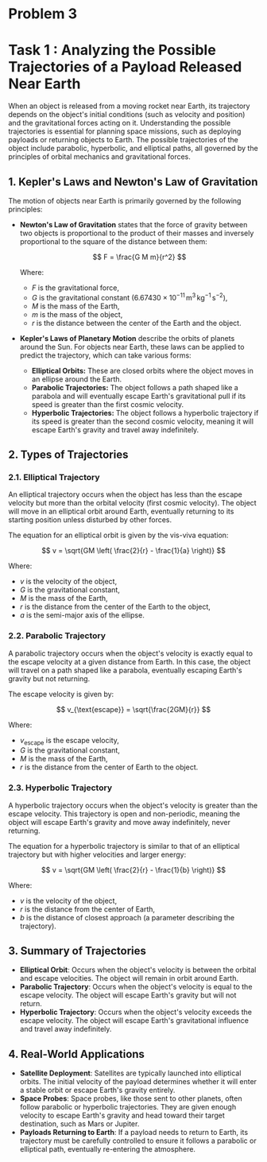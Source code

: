 # Problem 3
# Task 1 : Analyzing the Possible Trajectories of a Payload Released Near Earth

When an object is released from a moving rocket near Earth, its trajectory depends on the object's initial conditions (such as velocity and position) and the gravitational forces acting on it. Understanding the possible trajectories is essential for planning space missions, such as deploying payloads or returning objects to Earth. The possible trajectories of the object include parabolic, hyperbolic, and elliptical paths, all governed by the principles of orbital mechanics and gravitational forces.

## 1. **Kepler's Laws and Newton's Law of Gravitation**

The motion of objects near Earth is primarily governed by the following principles:

- **Newton's Law of Gravitation** states that the force of gravity between two objects is proportional to the product of their masses and inversely proportional to the square of the distance between them:
  
  $$ F = \frac{G M m}{r^2} $$

  Where:
  - $F$ is the gravitational force,
  - $G$ is the gravitational constant ($6.67430 \times 10^{-11} \, \text{m}^3 \, \text{kg}^{-1} \, \text{s}^{-2}$),
  - $M$ is the mass of the Earth,
  - $m$ is the mass of the object,
  - $r$ is the distance between the center of the Earth and the object.

- **Kepler's Laws of Planetary Motion** describe the orbits of planets around the Sun. For objects near Earth, these laws can be applied to predict the trajectory, which can take various forms:
  - **Elliptical Orbits:** These are closed orbits where the object moves in an ellipse around the Earth.
  - **Parabolic Trajectories:** The object follows a path shaped like a parabola and will eventually escape Earth's gravitational pull if its speed is greater than the first cosmic velocity.
  - **Hyperbolic Trajectories:** The object follows a hyperbolic trajectory if its speed is greater than the second cosmic velocity, meaning it will escape Earth's gravity and travel away indefinitely.

## 2. **Types of Trajectories**

### 2.1. **Elliptical Trajectory**
An elliptical trajectory occurs when the object has less than the escape velocity but more than the orbital velocity (first cosmic velocity). The object will move in an elliptical orbit around Earth, eventually returning to its starting position unless disturbed by other forces.

The equation for an elliptical orbit is given by the vis-viva equation:

$$ v = \sqrt{GM \left( \frac{2}{r} - \frac{1}{a} \right)} $$

Where:
- $v$ is the velocity of the object,
- $G$ is the gravitational constant,
- $M$ is the mass of the Earth,
- $r$ is the distance from the center of the Earth to the object,
- $a$ is the semi-major axis of the ellipse.

### 2.2. **Parabolic Trajectory**
A parabolic trajectory occurs when the object's velocity is exactly equal to the escape velocity at a given distance from Earth. In this case, the object will travel on a path shaped like a parabola, eventually escaping Earth's gravity but not returning.

The escape velocity is given by:

$$ v_{\text{escape}} = \sqrt{\frac{2GM}{r}} $$

Where:
- $v_{\text{escape}}$ is the escape velocity,
- $G$ is the gravitational constant,
- $M$ is the mass of the Earth,
- $r$ is the distance from the center of Earth to the object.

### 2.3. **Hyperbolic Trajectory**
A hyperbolic trajectory occurs when the object's velocity is greater than the escape velocity. This trajectory is open and non-periodic, meaning the object will escape Earth's gravity and move away indefinitely, never returning.

The equation for a hyperbolic trajectory is similar to that of an elliptical trajectory but with higher velocities and larger energy:

$$ v = \sqrt{GM \left( \frac{2}{r} - \frac{1}{b} \right)} $$

Where:
- $v$ is the velocity of the object,
- $r$ is the distance from the center of Earth,
- $b$ is the distance of closest approach (a parameter describing the trajectory).

## 3. **Summary of Trajectories**

- **Elliptical Orbit**: Occurs when the object's velocity is between the orbital and escape velocities. The object will remain in orbit around Earth.
- **Parabolic Trajectory**: Occurs when the object's velocity is equal to the escape velocity. The object will escape Earth's gravity but will not return.
- **Hyperbolic Trajectory**: Occurs when the object's velocity exceeds the escape velocity. The object will escape Earth's gravitational influence and travel away indefinitely.

## 4. **Real-World Applications**

- **Satellite Deployment**: Satellites are typically launched into elliptical orbits. The initial velocity of the payload determines whether it will enter a stable orbit or escape Earth's gravity entirely.
- **Space Probes**: Space probes, like those sent to other planets, often follow parabolic or hyperbolic trajectories. They are given enough velocity to escape Earth's gravity and head toward their target destination, such as Mars or Jupiter.
- **Payloads Returning to Earth**: If a payload needs to return to Earth, its trajectory must be carefully controlled to ensure it follows a parabolic or elliptical path, eventually re-entering the atmosphere.

